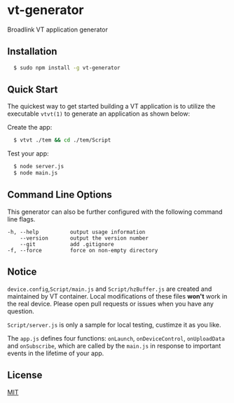 vt-generator
==========

Broadlink VT application generator

## Installation

```bash
  $ sudo npm install -g vt-generator
```

## Quick Start

The quickest way to get started building a VT application is to utilize the executable `vtvt(1)` to generate an application as shown below:

Create the app:

```bash
  $ vtvt ./tem && cd ./tem/Script
```

Test your app:

```bash
  $ node server.js
  $ node main.js
```

## Command Line Options

This generator can also be further configured with the following command line flags.

```
-h, --help          output usage information
    --version       output the version number
    --git           add .gitignore
-f, --force         force on non-empty directory

```

## Notice

`device.config`,`Script/main.js` and `Script/hzBuffer.js` are created and maintained by VT container. Local modifications of these files **won't** work in the real device. Please open pull requests or issues when you have any question.

`Script/server.js` is only a sample for local testing, custimze it as you like.

The `app.js` defines four functions: `onLaunch`, `onDeviceControl`, `onUploadData` and `onSubscribe`, which are called by the `main.js` in response to important events in the lifetime of your app.

## License

[MIT](LICENSE)
